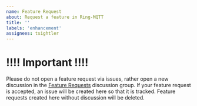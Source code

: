 ```yaml
---
name: Feature Request
about: Request a feature in Ring-MQTT
title: ''
labels: 'enhancement'
assignees: tsightler
---
```


# !!!! Important !!!!

Please do not open a feature request via issues, rather open a new discussion in the [Feature Requests](https://github.com/tsightler/ring-mqtt/discussions/categories/feature-requests) discussion group.  If your feature request is accepted, an issue will be created here so that it is tracked.  Feature requests created here without discussion will be deleted.
